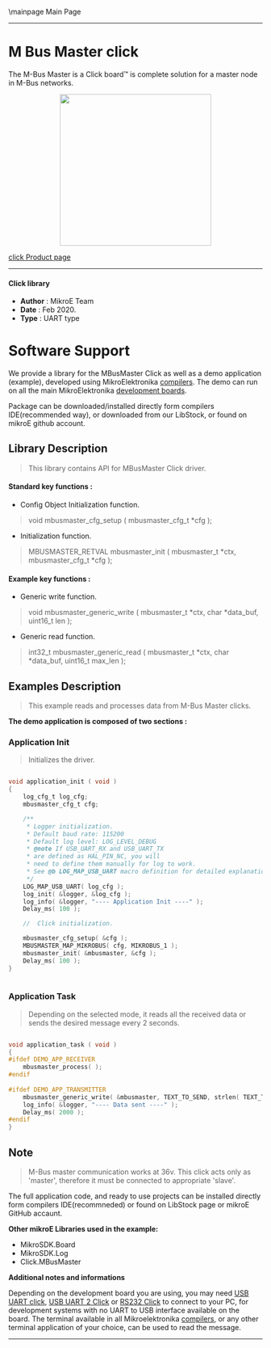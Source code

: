 \mainpage Main Page
 
---
# M Bus Master click

The M-Bus Master is a Click board™ is complete solution for a master node in M-Bus networks.

<p align="center">
  <img src="https://download.mikroe.com/images/click_for_ide/mbusmaster_click.png" height=300px>
</p>

[click Product page](https://www.mikroe.com/m-bus-master-click)

---


#### Click library 

- **Author**        : MikroE Team
- **Date**          : Feb 2020.
- **Type**          : UART type


# Software Support

We provide a library for the MBusMaster Click 
as well as a demo application (example), developed using MikroElektronika 
[compilers](https://shop.mikroe.com/compilers). 
The demo can run on all the main MikroElektronika [development boards](https://shop.mikroe.com/development-boards).

Package can be downloaded/installed directly form compilers IDE(recommended way), or downloaded from our LibStock, or found on mikroE github account. 

## Library Description

> This library contains API for MBusMaster Click driver.

#### Standard key functions :

- Config Object Initialization function.
> void mbusmaster_cfg_setup ( mbusmaster_cfg_t *cfg ); 
 
- Initialization function.
> MBUSMASTER_RETVAL mbusmaster_init ( mbusmaster_t *ctx, mbusmaster_cfg_t *cfg );

#### Example key functions :

- Generic write function.
> void mbusmaster_generic_write ( mbusmaster_t *ctx, char *data_buf, uint16_t len );

- Generic read function.
> int32_t mbusmaster_generic_read ( mbusmaster_t *ctx, char *data_buf, uint16_t max_len );

## Examples Description

> This example reads and processes data from M-Bus Master clicks.

**The demo application is composed of two sections :**

### Application Init 

> Initializes the driver.

```c

void application_init ( void )
{
    log_cfg_t log_cfg;
    mbusmaster_cfg_t cfg;

    /** 
     * Logger initialization.
     * Default baud rate: 115200
     * Default log level: LOG_LEVEL_DEBUG
     * @note If USB_UART_RX and USB_UART_TX 
     * are defined as HAL_PIN_NC, you will 
     * need to define them manually for log to work. 
     * See @b LOG_MAP_USB_UART macro definition for detailed explanation.
     */
    LOG_MAP_USB_UART( log_cfg );
    log_init( &logger, &log_cfg );
    log_info( &logger, "---- Application Init ----" );
    Delay_ms( 100 );

    //  Click initialization.

    mbusmaster_cfg_setup( &cfg );
    MBUSMASTER_MAP_MIKROBUS( cfg, MIKROBUS_1 );
    mbusmaster_init( &mbusmaster, &cfg );
    Delay_ms( 100 );
}
  
```

### Application Task

> Depending on the selected mode, it reads all the received data or sends the desired message every 2 seconds.

```c

void application_task ( void )
{
#ifdef DEMO_APP_RECEIVER
    mbusmaster_process( );
#endif    
    
#ifdef DEMO_APP_TRANSMITTER
    mbusmaster_generic_write( &mbusmaster, TEXT_TO_SEND, strlen( TEXT_TO_SEND ) );
    log_info( &logger, "---- Data sent ----" );
    Delay_ms( 2000 );
#endif  
}  

```

## Note

> M-Bus master communication works at 36v.
> This click acts only as 'master', therefore it must be connected to appropriate 'slave'.

The full application code, and ready to use projects can be  installed directly form compilers IDE(recommneded) or found on LibStock page or mikroE GitHub accaunt.

**Other mikroE Libraries used in the example:** 

- MikroSDK.Board
- MikroSDK.Log
- Click.MBusMaster

**Additional notes and informations**

Depending on the development board you are using, you may need 
[USB UART click](https://shop.mikroe.com/usb-uart-click), 
[USB UART 2 Click](https://shop.mikroe.com/usb-uart-2-click) or 
[RS232 Click](https://shop.mikroe.com/rs232-click) to connect to your PC, for 
development systems with no UART to USB interface available on the board. The 
terminal available in all Mikroelektronika 
[compilers](https://shop.mikroe.com/compilers), or any other terminal application 
of your choice, can be used to read the message.



---
